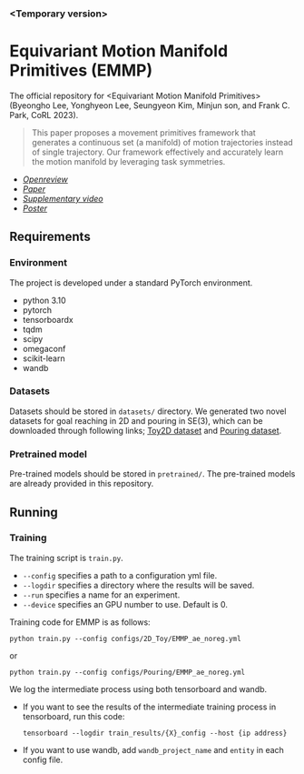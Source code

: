 ### \<Temporary version\>

# Equivariant Motion Manifold Primitives (EMMP)
The official repository for \<Equivariant Motion Manifold Primitives\> (Byeongho Lee, Yonghyeon Lee, Seungyeon Kim, Minjun son, and Frank C. Park, CoRL 2023).

> This paper proposes a movement primitives framework that generates a continuous set (a manifold) of motion trajectories instead of single trajectory.
Our framework effectively and accurately learn the motion manifold by leveraging task symmetries.

- *[Openreview](https://openreview.net/forum?id=psyvs5wdAV)* 
- *[Paper](https://openreview.net/pdf?id=psyvs5wdAV)* 
- *[Supplementary video](https://www.youtube.com/watch?v=kH41sLRhwMQ)*
- *[Poster](https://drive.google.com/file/d/15SQA2kgzfmX0FUxf4fI7EXxQwI2OBQkN/view?usp=drive_link)*


## Requirements
### Environment
The project is developed under a standard PyTorch environment.
- python 3.10
- pytorch
- tensorboardx
- tqdm
- scipy
- omegaconf
- scikit-learn
- wandb


### Datasets
Datasets should be stored in `datasets/` directory.
We generated two novel datasets for goal reaching in 2D and pouring in SE(3),
which can be downloaded through following links;
[Toy2D dataset](https://drive.google.com/file/d/1s3ZmuiIWnQXRpZZvrfxGueqm95xa1yu9/view?usp=sharing)
and [Pouring dataset](https://drive.google.com/file/d/1nYkC_-DH-x6-eE69Fc-gN2W5nDtzAp2J/view?usp=sharing).


### Pretrained model
Pre-trained models should be stored in `pretrained/`. The pre-trained models are already provided in this repository.



## Running
### Training
The training script is `train.py`. 
- `--config` specifies a path to a configuration yml file.
- `--logdir` specifies a directory where the results will be saved.
- `--run` specifies a name for an experiment.
- `--device` specifies an GPU number to use. Default is 0.

Training code for EMMP is as follows:
```
python train.py --config configs/2D_Toy/EMMP_ae_noreg.yml
```
or
```
python train.py --config configs/Pouring/EMMP_ae_noreg.yml
```

We log the intermediate process using both tensorboard and wandb.
- If you want to see the results of the intermediate training process in tensorboard, run this code:
  ```
  tensorboard --logdir train_results/{X}_config --host {ip address}
  ```
- If you want to use wandb, add `wandb_project_name` and `entity` in each config file.




<!-- 
## Requirements
### Environment
The project is developed under a standard PyTorch environment.
- python 3.9
- pybullet 3.2.3
- pytorch
- tensorboardx
- tqdm
- h5py
- Open3D
- scipy
- scikit-learn 
- opencv-python
- imageio
- matplotlib
- scikit-image
- dominate
- numba

### Datasets
Datasets should be stored in `datasets/` directory. Datasets can be downloaded through the [Google drive link](https://drive.google.com/drive/folders/15Gr1TgaUfAB0YBoeSA_T1yXsnTmVfklH?usp=sharing). After set up, the `datasets/` directory should be as follows.
```
datasets
├── pushing_object_num_1
|   ├── training
|   ├── validation
|   └── test
├── pushing_object_num_2
|   ├── training
|   ├── validation
|   └── test
├── pushing_object_num_3
|   ├── training
|   ├── validation
|   └── test
└── pushing_object_num_4
    ├── training
    ├── validation
    └── test
```

- If you want to generate your own custom dataset, run the following script:
```shell
python data_generation.py --enable_gui                # PyBullet UI on/off
                          --folder_name test          # folder name of the generated dataset
                          --object_types box cylinder # used object types for data generation
                          --num_objects 4             # can be 1~4; currently the max number of object is 4
                          --push_num 20               # max number of pushing per sequence
                          --training_num 150          # the number of training set; total number of training set is (training_num * push_num)
                          --validation_num 15         # the number of validation set; total number of validation set is (validation_num * push_num)
                          --test_num 15               # the number of test set; total number of test set is (test_num * push_num)
```

### Pretrained model
Pre-trained models should be stored in `pretrained/`. The pre-trained models are already provided in this repository. After set up, the `pretrained/` directory should be follows.
```
pretrained
├── segmentation_config
│   └── pretrained
│       ├── segmentation_config.yml
│       └── model_best.pkl
├── sqpdnet_2d_motion_only_config
│   └── pretrained
│       ├── sqpdnet_2d_motion_only_config.yml
│       └── model_best.pkl
└── recognition_config
    └── pretrained
        ├── recognition_config.yml
        └── model_best.pkl
```

## Running
### Training
The training script is `train.py`. 
- `--config` specifies a path to a configuration yml file.
- `--logdir` specifies a directory where the results will be saved.
- `--run` specifies a name for an experiment.
- `--device` specifies an GPU number to use.

Training code for recognition network and segmentation network is as follows:
```
python train.py --config configs/sqpdnet/{X}_config.yml
```
- `X` is either `segmentation` or `recognition`. 
- If you want to see the results of the intermediate training process in tensorboard, run this code:
  ```
  tensorboard --logdir train_results/{X}_config --host {ip address}
  ```

Training code for motion prediction network is as follows:
```
python train.py --config configs/sqpdnet/sqpdnet_{X}_motion_only_config.yml
```
- `X` is either `2d` or `3d`. 
- If you want to see the results of the intermediate training process in tensorboard, run this code:
  ```
  tensorboard --logdir train_results/sqpdnet_{X}_motion_only_config --host {ip address}
  ```
- If you want to see the overall pushing dynamics dataset in tensorboard, run this code:
  ```
  python dataset_visualizer.py --config configs/data_visualization/data_visualization.yml
  tensorboard --logdir train_results/data_visualization --host {ip address}
  ```

### Control in Simulation Environment
The control scripts in Pybullet simulator are as follows:
```
python control.py --config configs/control_sim/control_sim_{X}_config.yml
```
- `X` is either `moving`, `singulation`, `grasping_clutter`, `grasping_large`, or `moving_interactive`.
  - `moving` is a task to move objects to their desired poses.
  - `singulation` is a task to separate objects by more than a certain distance $\tau$.
  - `grasping_clutter` is a task to make a target object graspable in cluttered environment by pushing manipulation.
  - `grasping_large` is a task to make a large and flat target object graspable by pushing manipulation.
  - `moving_interactive` is a task to move an object to its desired pose, but the robot should not push the target object.

### Control in Real-world Robot Environment
The control scripts in real-world environment are as follows:
```
python control.py --config configs/control_real/control_real_{X}_config.yml --ip {Y} --port {Z}
```
- The real-world control code is based on python socket communication library between sever computer (python 3) and robot computer (python 2).
- A simple python guideline for communicating with server from robot computer is as follows.
  ```python
  from function.communicator_client import Talker
  
  # Connect to server
  client = Talker({Y}, {Z})
  client.conn_server()

  # Send vision data
  client.send_vision(point_cloud)           # send point cloud (n x 3)

  # Receive data from server
  data = client.recv_grasp(dict_type=True)  # receive pushing or grasping action
  ```
- `Y` is ip address of the server computer and `Z` is a port number.
- `X` is either `moving`, `singulation`, `grasping_clutter`, `grasping_large`, or `moving_interactive`. 
  - The task descriptions are the same with above.

### (Optional) Training Baselines
Training code for pushing dynamics model baselines is as follows:
```
python train.py --config configs/baseline/{X}_config.yml
```
- `X` is either `2dflow`, `se3-nets`, `se3_pose_nets`, `3dflow`, or `dsr_net_single`. 

## Citation
If you found this repository useful in your research, please consider citing:
```
@inproceedings{kimse,
  title={SE (2)-Equivariant Pushing Dynamics Models for Tabletop Object Manipulations},
  author={Kim, Seungyeon and Lim, Byeongdo and Lee, Yonghyeon and Park, Frank C},
  booktitle={6th Annual Conference on Robot Learning}
}
```

## Acknowledgement
We thank the authors for releasing the code.
- The pushing data generation code is modified from [dsr](https://github.com/columbia-ai-robotics/dsr).
- The baseline models are from [se3posenets-pytorch](https://github.com/abyravan/se3posenets-pytorch) for 2DFlow, SE3-Net, and SE3Pose-Net and from [dsr](https://github.com/columbia-ai-robotics/dsr) for 3DFlow and DSR-Net.
- The segmentation and recognition code is modified from [DSQNet-public](https://github.com/seungyeon-k/DSQNet-public). -->